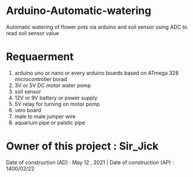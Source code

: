 # Arduino-Automatic-watering
Automatic watering of flower pots via arduino and soil sensor
using ADC to read soil sensor value

# Requaerment

1. arduino uno or nano or every arduino boards based on ATmega 328 microcontroller borad
2. 3V or 5V DC motor water pomp
3. soil sensor
4. 12V or 9V battery or power supply
5. 5V relay for turning on motor pomp
6. vero board
7. male to male jumper wire
8. aquarium pipe or palstic pipe

# Owner of this project : Sir_Jick

Date of construction (AD) : May 12 , 2021 | Date of construction (AP) : 1400/02/22
